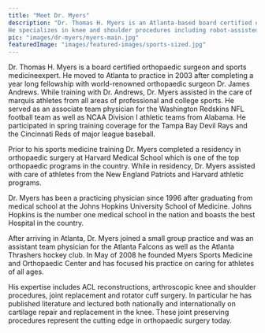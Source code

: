 ```yaml
---
title: "Meet Dr. Myers"
description: "Dr. Thomas H. Myers is an Atlanta-based board certified orthopaedic surgeon and sports medicine expert. 
He specializes in knee and shoulder procedures including robot-assisted knee replacement surgery, ACL repair, and repairs of rotator cuff and SLAP tears. Dr. Myers believes in taking the time to properly diagnose patients and ensure they understand their condition and all of the treatment options available to them."
pic: "images/dr-myers/myers-main.jpg"
featuredImage: "images/featured-images/sports-sized.jpg"
---
```


<span itemprop="name">Dr. Thomas H. Myers</span> is a board certified <span itemprop="jobTitle">orthopaedic surgeon</span> and sports medicineexpert. 
He moved to <span itemprop="location"> Atlanta </span> to practice in 2003 after completing a year long fellowship with 
world-renowned orthopaedic surgeon <span itemprop="colleague">Dr. James Andrews.</span>  While training with Dr. Andrews, 
Dr. Myers assisted in the care of marquis athletes from all areas of professional and 
college sports.  He served as an associate team physician for the Washington Redskins 
NFL football team as well as NCAA Division I athletic teams from Alabama.  He 
participated in spring training coverage for the Tampa Bay Devil Rays and the 
Cincinnati Reds of major league baseball.

Prior to his sports medicine training Dr. Myers completed a residency in orthopaedic 
surgery at <span itemprop="EducationalOrganization">Harvard Medical School</span> which is one of the top orthopaedic programs in the 
country.  While in residency, Dr. Myers assisted with care of athletes from the New 
England Patriots and Harvard athletic programs.

Dr. Myers has been a practicing physician since 1996 after graduating from medical 
school at the <span itemprop="EducationalOrganization">Johns Hopkins University School of Medicine.</span>  Johns Hopkins is the number 
one medical school in the nation and boasts the best Hospital in the country.

After arriving in Atlanta, Dr. Myers joined a small group practice and was an assistant 
team physician for the <span itemprop="Organizaton"> Atlanta Falcons</span> as well as the <span itemprop="Organizaton">Atlanta Thrashers</span> hockey club.  In 
May of 2008 he founded Myers Sports Medicine and Orthopaedic Center and has focused his 
practice on caring for athletes of all ages.

His expertise includes ACL reconstructions, arthroscopic knee and shoulder procedures, 
joint replacement and rotator cuff surgery.  In particular he has published literature 
and lectured both nationally and internationally on cartilage repair and replacement in 
the knee.  These joint preserving procedures represent the cutting edge in orthopaedic 
surgery today.
